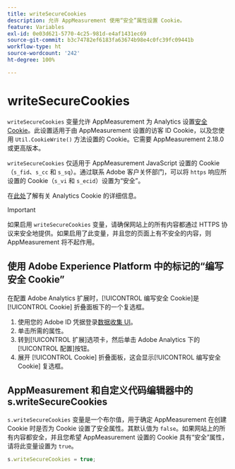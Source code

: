 ```yaml
---
title: writeSecureCookies
description: 允许 AppMeasurement 使用“安全”属性设置 Cookie。
feature: Variables
exl-id: 0e03d621-5770-4c25-981d-e4af1431ec69
source-git-commit: b3c74782ef6183fa63674b98e4c0fc39fc09441b
workflow-type: ht
source-wordcount: '242'
ht-degree: 100%

---
```


# writeSecureCookies

`writeSecureCookies` 变量允许 AppMeasurement 为 Analytics 设置[安全 Cookie](https://en.wikipedia.org/wiki/Secure_cookie)。此设置适用于由 AppMeasurement 设置的访客 ID Cookie，以及您使用 `Util.CookieWrite()` 方法设置的 Cookie。它需要 AppMeasurement 2.18.0 或更高版本。

`writeSecureCookies` 仅适用于 AppMeasurement JavaScript 设置的 Cookie（`s_fid`、`s_cc` 和 `s_sq`）。通过联系 Adobe 客户关怀部门，可以将 `https` 响应所设置的 Cookie（`s_vi` 和 `s_ecid`）设置为“安全”。

在[此处](https://experienceleague.adobe.com/docs/core-services/interface/administration/ec-cookies/cookies-analytics.html?lang=zh-Hans)了解有关 Analytics Cookie 的详细信息。

>[!IMPORTANT]
>
>如果启用 `writeSecureCookies` 变量，请确保网站上的所有内容都通过 HTTPS 协议来安全地提供。如果启用了此变量，并且您的页面上有不安全的内容，则 AppMeasurement 将不起作用。

## 使用 Adobe Experience Platform 中的标记的“编写安全 Cookie”

在配置 Adobe Analytics 扩展时，[!UICONTROL 编写安全 Cookie]是 [!UICONTROL Cookie] 折叠面板下的一个复选框。

1. 使用您的 Adobe ID 凭据登录[数据收集 UI](https://experience.adobe.com/data-collection)。
2. 单击所需的属性。
3. 转到[!UICONTROL 扩展]选项卡，然后单击 Adobe Analytics 下的[!UICONTROL 配置]按钮。
4. 展开 [!UICONTROL Cookie] 折叠面板，这会显示[!UICONTROL 编写安全 Cookie] 复选框。

## AppMeasurement 和自定义代码编辑器中的 s.writeSecureCookies

`s.writeSecureCookies` 变量是一个布尔值，用于确定 AppMeasurement 在创建 Cookie 时是否为 Cookie 设置了安全属性。其默认值为 `false`。如果网站上的所有内容都安全，并且您希望 AppMeasurement 设置的 Cookie 具有“安全”属性，请将此变量设置为 `true`。

```js
s.writeSecureCookies = true;
```
